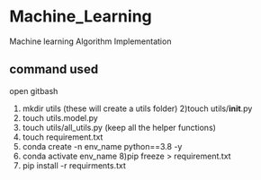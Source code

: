 # Machine_Learning
Machine learning Algorithm Implementation



## command used
open gitbash
1) mkdir utils    (these will create a utils folder)
2)touch utils/__init__.py
3) touch utils.model.py
4) touch utils/all_utils.py (keep all the helper functions) 
5) touch requirement.txt
6) conda create -n env_name python==3.8 -y
7) conda activate env_name
8)pip freeze > requirement.txt
9) pip install -r requirments.txt
